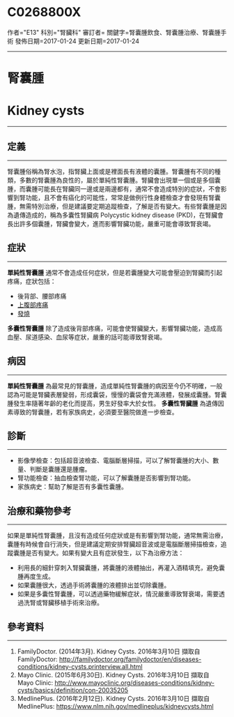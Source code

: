 # C0268800X
作者="E13"
科別="腎臟科"
審訂者=
關鍵字=腎囊腫飲食、腎囊腫治療、腎囊腫手術
發佈日期=2017-01-24
更新日期=2017-01-24

----------
# 腎囊腫
# Kidney cysts
----------
## 定義
----------

腎囊腫俗稱為腎水泡，指腎臟上面或是裡面長有液體的囊腫。腎囊腫有不同的種類，多數的腎囊腫為良性的，屬於單純性腎囊腫。腎臟會出現單一個或是多個囊腫，而囊腫可能長在腎臟同一邊或是兩邊都有，通常不會造成特別的症狀，不會影響到腎功能，且不會有癌化的可能性，常常是做例行性身體檢查才會發現有腎囊腫，無需特別治療，但是建議要定期追蹤檢查，了解是否有變大。有些腎囊腫是因為遺傳造成的，稱為多囊性腎臟病 Polycystic kidney disease (PKD)，在腎臟會長出許多個囊腫，腎臟會變大，進而影響腎臟功能，嚴重可能會導致腎衰竭。 

## 症狀
----------

**單純性腎囊腫**
通常不會造成任何症狀，但是若囊腫變大可能會壓迫到腎臟而引起疼痛，症狀包括：

- 後背部、腰部疼痛
- [上腹部疼痛](C0232492)
- [發燒](C0015967)

**多囊性腎囊腫**
除了造成後背部疼痛，可能會使腎臟變大，影響腎臟功能，造成高血壓、尿道感染、血尿等症狀，嚴重的話可能導致腎衰竭。

## 病因
----------

**單純性腎囊腫**
為最常見的腎囊腫，造成單純性腎囊腫的病因至今仍不明確，一般認為可能是腎臟表層變弱，形成囊袋，慢慢的囊袋會充滿液體，發展成囊腫。腎囊腫發生率隨著年齡的老化而提高，男生好發率大於女性。
**多囊性腎臟腫**
為遺傳因素導致的腎囊腫，若有家族病史，必須要至醫院做進一步檢查。 

## 診斷
----------
- 影像學檢查：包括超音波檢查、電腦斷層掃描，可以了解腎囊腫的大小、數量、判斷是囊腫還是腫瘤。
- 腎功能檢查：抽血檢查腎功能，可以了解囊腫是否影響到腎功能。
- 家族病史：幫助了解是否有多囊性囊腫。 
## 治療和藥物參考
----------

如果是單純性腎囊腫，且沒有造成任何症狀或是有影響到腎功能，通常無需治療，囊腫有時候會自行消失，但是建議定期安排腎臟超音波或是電腦斷層掃描檢查，追蹤囊腫是否有變大。如果有變大且有症狀發生，以下為治療方法：

- 利用長的細針穿刺入腎臟囊腫，將囊腫的液體抽出，再灌入酒精填充，避免囊腫再度生成。
- 如果囊腫很大，透過手術將囊腫的液體排出並切除囊腫。
- 如果是多囊性腎囊腫，可以透過藥物緩解症狀，情況嚴重導致腎衰竭，需要透過洗腎或腎臟移植手術來治療。 
## 參考資料
----------
1. FamilyDoctor. (2014年3月). Kidney Cysts. 2016年3月10日 擷取自 FamilyDoctor: 
  http://familydoctor.org/familydoctor/en/diseases-conditions/kidney-cysts.printerview.all.html
2. Mayo Clinic. (2015年6月30日). Kidney Cysts. 2016年3月10日 擷取自 Mayo Clinic: 
  http://www.mayoclinic.org/diseases-conditions/kidney-cysts/basics/definition/con-20035205
3. MedlinePlus. (2016年2月12日). Kidney Cysts. 2016年3月10日 擷取自 MedlinePlus: 
  https://www.nlm.nih.gov/medlineplus/kidneycysts.html

